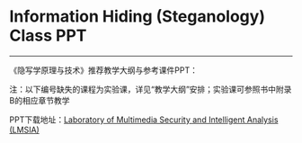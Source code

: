 # Information Hiding (Steganology) Class PPT

---
《隐写学原理与技术》推荐教学大纲与参考课件PPT：

注：以下编号缺失的课程为实验课，详见“教学大纲”安排；实验课可参照书中附录B的相应章节教学

PPT下载地址：[Laboratory of Multimedia Security and Intelligent Analysis (LMSIA)](http://www.media-security.net/)